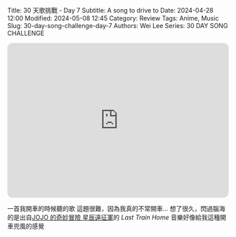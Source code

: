 Title: 30 天歌挑戰 - Day 7
Subtitle: A song to drive to
Date: 2024-04-28 12:00
Modified: 2024-05-08 12:45
Category: Review
Tags: Anime, Music
Slug: 30-day-song-challenge-day-7
Authors: Wei Lee
Series: 30 DAY SONG CHALLENGE

<iframe style="border-radius:12px" src="https://open.spotify.com/embed/track/0Rr5Lw09CzqcchhsH0Pmhs?utm_source=generator" width="100%" height="352" frameBorder="0" allowfullscreen="" allow="autoplay; clipboard-write; encrypted-media; fullscreen; picture-in-picture" loading="lazy"></iframe>

<!--more-->

一首我開車的時候聽的歌
這題很難，因為我真的不常開車...
想了很久，閃過腦海的是出自[JOJO 的奇妙冒險 星辰遠征軍](https://ani.gamer.com.tw/animeVideo.php?sn=6923)的 *Last Train Home*
音樂好像給我這種開車兜風的感覺
